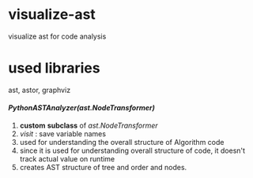 # visualize-ast
 visualize ast for code analysis
# used libraries
 ast, astor, graphviz
#### _PythonASTAnalyzer(ast.NodeTransformer)_
1. **custom** **subclass** of *ast.NodeTransformer*
2. _visit_  : save variable names
3. used for understanding the overall structure of Algorithm code
4. since it is used for understanding overall structure of code, it doesn't track actual value on runtime
5. creates AST structure of tree and order and nodes.
